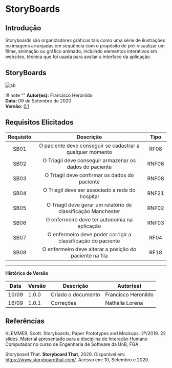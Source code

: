# StoryBoards

## Introdução

Storyboards são organizadores gráficos tais como uma série de ilustrações ou imagens arranjadas em sequência com o propósito de pré-visualizar um filme, animação ou gráfico animado, incluindo elementos interativos em websites, técnica que foi usada para avaliar a interface da aplicação.

## StoryBoards

![sb](https://i.imgur.com/6wrRCEv.jpg)

!!! note ""
    **Autor(es):** Francisco Heronildo</br>
    **Data:** 09 de Setembro de 2020 </br>
    **Versão:** [0.1](https://unbbr-my.sharepoint.com/:i:/g/personal/160006210_aluno_unb_br/EStGAIFfClREhZq4DCNTJPcBaDys_eaWIX1Knst5TvKvZg?e=WiCX53)

## Requisitos Elicitados

|Requisito|Descrição| Tipo|
|:--:|:----:|:-----:|
|SB01|O paciente deve conseguir se cadastrar a qualquer momento| RF08|
|SB02|O Triagil deve conseguir armazenar os dados do paciente| RNF08|
|SB03|O Triagil deve confirmar os dados do paciente| RNF08|
|SB04|O Triagil deve ser associado a rede do hospital| RNF21|
|SB05|O Triagil deve gerar um relatório de classificação Manchester| RNF02|
|SB06|O enfermeiro deve ter autonomia na aplicação| RNF03|
|SB07|O enfermeiro deve poder corrigir a classificação do paciente| RF04|
|SB08|O enfermeiro deve alterar a posição do paciente na fila| RF18|

---

**Histórico de Versão**

| Data | Versão | Descrição | Autor(es) |
| --- | --- | --- | --- |
| 10/09 | 1.0.0 | Criado o documento | Francisco Heronildo |
| 16/09 | 1.0.1 | Correções | Nathalia Lorena |

## Referências

KLEMMER, Scott. Storyboards, Paper Prototypes and Mockups. 2º/2019. 22 slides. Material apresentado para a disciplina de Interação Humano Computador no curso de Engenharia de Software da UnB, FGA.

Storyboard That. **Storyboard That**, 2020. Disponível em: <https://www.storyboardthat.com/>. Acesso em: 10, Setembro e 2020.
